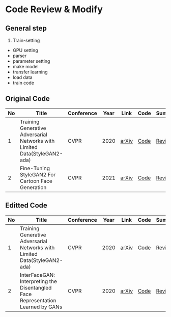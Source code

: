 Code Review & Modify
===================

General step
-------------
1. Train-setting

  - GPU setting
  - parser
  - parameter setting
  - make model
  - transfer learning
  - load data
  - train code
  

Original Code
---------------

No | Title | Conference | Year | Link | Code | Summary |  
------------ | ------------- |----------|----------|----------|----------|----------|  
1 | Training Generative Adversarial Networks with Limited Data(StyleGAN2-ada) | CVPR | 2020 | [arXiv](https://arxiv.org/abs/2006.06676v1)|[Code](https://github.com/NVlabs/stylegan2-ada-pytorch)|[Review](https://github.com/doublejy715/Code-review/tree/main/stylegan2-ada-pytorch-main) |  
2 | Fine-Tuning StyleGAN2 For Cartoon Face Generation | CVPR | 2021 | [arXiv](https://arxiv.org/abs/2106.12445) | [Code](https://github.com/happy-jihye/Cartoon-StyleGan2) | [Review](https://github.com/doublejy715/Paper_review/issues/8) |

Editted Code
---------------

No | Title | Conference | Year | Link | Code | Summary |  
------------ | ------------- |----------|----------|----------|----------|----------|  
1 | Training Generative Adversarial Networks with Limited Data(StyleGAN2-ada) | CVPR | 2020 | [arXiv](https://arxiv.org/abs/2006.06676v1)|[Code](https://github.com/NVlabs/stylegan2-ada-pytorch)|[Review](https://github.com/doublejy715/Code-review/tree/main/stylegan2-ada-pytorch-main) |  
2 | InterFaceGAN: Interpreting the Disentangled Face Representation Learned by GANs | CVPR | 2020 | [arXiv](https://arxiv.org/abs/2005.09635) | [Code](https://github.com/genforce/interfacegan) | [Review](https://github.com/doublejy715/Code-review/tree/main/InterfaceGAN)|
